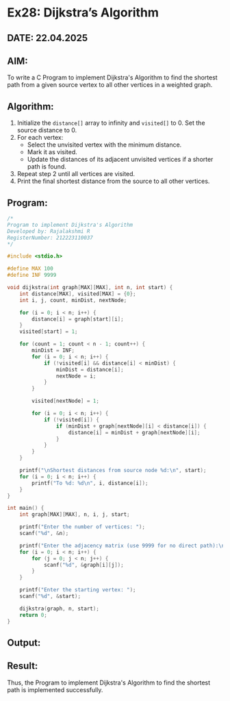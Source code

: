 # Ex28: Dijkstra’s Algorithm  
## DATE: 22.04.2025

## AIM:  
To write a C Program to implement Dijkstra's Algorithm to find the shortest path from a given source vertex to all other vertices in a weighted graph.

## Algorithm:

1. Initialize the `distance[]` array to infinity and `visited[]` to 0. Set the source distance to 0.
2. For each vertex:
    - Select the unvisited vertex with the minimum distance.
    - Mark it as visited.
    - Update the distances of its adjacent unvisited vertices if a shorter path is found.
3. Repeat step 2 until all vertices are visited.
4. Print the final shortest distance from the source to all other vertices.

## Program:

```c
/*
Program to implement Dijkstra's Algorithm 
Developed by: Rajalakshmi R
RegisterNumber: 212223110037
*/

#include <stdio.h>

#define MAX 100
#define INF 9999

void dijkstra(int graph[MAX][MAX], int n, int start) {
    int distance[MAX], visited[MAX] = {0};
    int i, j, count, minDist, nextNode;

    for (i = 0; i < n; i++) {
        distance[i] = graph[start][i];
    }
    visited[start] = 1;

    for (count = 1; count < n - 1; count++) {
        minDist = INF;
        for (i = 0; i < n; i++) {
            if (!visited[i] && distance[i] < minDist) {
                minDist = distance[i];
                nextNode = i;
            }
        }

        visited[nextNode] = 1;

        for (i = 0; i < n; i++) {
            if (!visited[i]) {
                if (minDist + graph[nextNode][i] < distance[i]) {
                    distance[i] = minDist + graph[nextNode][i];
                }
            }
        }
    }

    printf("\nShortest distances from source node %d:\n", start);
    for (i = 0; i < n; i++) {
        printf("To %d: %d\n", i, distance[i]);
    }
}

int main() {
    int graph[MAX][MAX], n, i, j, start;

    printf("Enter the number of vertices: ");
    scanf("%d", &n);

    printf("Enter the adjacency matrix (use 9999 for no direct path):\n");
    for (i = 0; i < n; i++) {
        for (j = 0; j < n; j++) {
            scanf("%d", &graph[i][j]);
        }
    }

    printf("Enter the starting vertex: ");
    scanf("%d", &start);

    dijkstra(graph, n, start);
    return 0;
}

```

## Output:



## Result:
Thus, the Program to implement Dijkstra's Algorithm to find the shortest path is implemented successfully.
